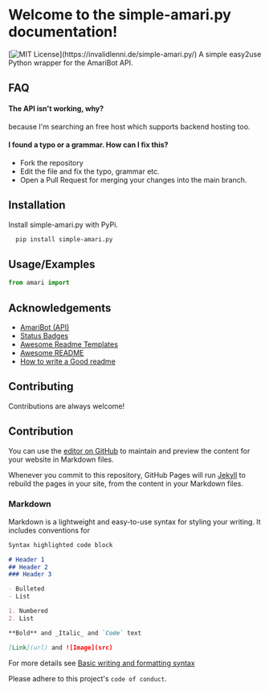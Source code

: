 
# Welcome to the simple-amari.py documentation!
[![MIT License](https://img.shields.io/apm/l/atomic-design-ui.svg?)](https://invalidlenni.de/simple-amari.py/)
A simple easy2use Python wrapper for the AmariBot API.





## FAQ

#### The API isn't working, why?

because I'm searching an free host which supports backend hosting too.

#### I found a typo or a grammar. How can I fix this?

 - Fork the repository 
 - Edit the file and fix the typo, grammar etc.
 - Open a Pull Request for merging your changes into the main branch.
## Installation

Install simple-amari.py with PyPi.

```bash
  pip install simple-amari.py
```
    
## Usage/Examples

```python
from amari import
```


## Acknowledgements
 - [AmariBot (API)](https://amaribot.com/api/)
 - [Status Badges](https://shields.io/)
 - [Awesome Readme Templates](https://awesomeopensource.com/project/elangosundar/awesome-README-templates)
 - [Awesome README](https://github.com/matiassingers/awesome-readme)
 - [How to write a Good readme](https://bulldogjob.com/news/449-how-to-write-a-good-readme-for-your-github-project)


## Contributing

Contributions are always welcome!

## Contribution
You can use the [editor on GitHub](https://github.com/InvalidLenni/simple-amari.py/edit/gh-pages/index.md) to maintain and preview the content for your website in Markdown files.

Whenever you commit to this repository, GitHub Pages will run [Jekyll](https://jekyllrb.com/) to rebuild the pages in your site, from the content in your Markdown files.

### Markdown

Markdown is a lightweight and easy-to-use syntax for styling your writing. It includes conventions for

```markdown
Syntax highlighted code block

# Header 1
## Header 2
### Header 3

- Bulleted
- List

1. Numbered
2. List

**Bold** and _Italic_ and `Code` text

[Link](url) and ![Image](src)
```

For more details see [Basic writing and formatting syntax](https://docs.github.com/en/github/writing-on-github/getting-started-with-writing-and-formatting-on-github/basic-writing-and-formatting-syntax)


Please adhere to this project's `code of conduct`.

